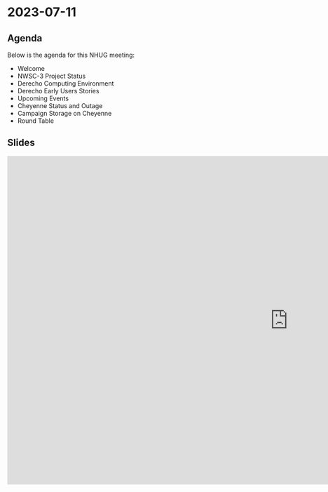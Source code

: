 # 2023-07-11

## Agenda
Below is the agenda for this NHUG meeting:

* Welcome
* NWSC-3 Project Status
* Derecho Computing Environment
* Derecho Early Users Stories
* Upcoming Events
* Cheyenne Status and Outage
* Campaign Storage on Cheyenne
* Round Table


## Slides

<iframe src="https://docs.google.com/presentation/d/e/2PACX-1vTXEq6ANfjckwvt53j-ytDSuKzwN2R54G_28lgKSughCygLq4Ej35cpiyjiesy41usqcl7-5ub3WEUr/embed?start=false&loop=false&delayms=3000" frameborder="0" width="1280" height="749" allowfullscreen="true" mozallowfullscreen="true" webkitallowfullscreen="true"></iframe>